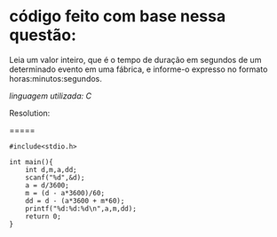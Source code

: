 código feito com base nessa questão:
=====

Leia um valor inteiro, que é o tempo de duração em segundos de um determinado evento em uma fábrica, e informe-o expresso no formato horas:minutos:segundos.

*linguagem utilizada: C*

Resolution:

=====

	#include<stdio.h>

	int main(){
		int d,m,a,dd;
		scanf("%d",&d);
		a = d/3600;
		m = (d - a*3600)/60;
		dd = d - (a*3600 + m*60);
		printf("%d:%d:%d\n",a,m,dd);
	    return 0;
	}
